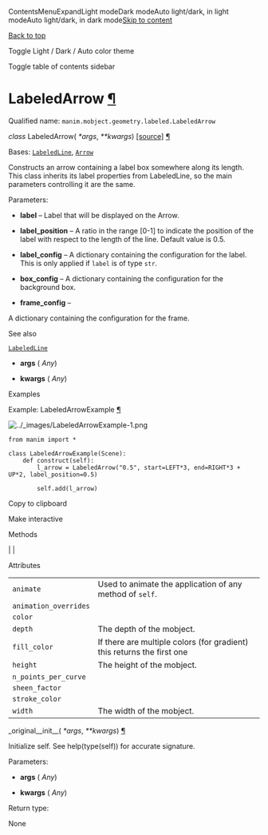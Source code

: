 ContentsMenuExpandLight modeDark modeAuto light/dark, in light modeAuto light/dark, in dark mode[Skip to content](https://docs.manim.community/en/stable/reference/manim.mobject.geometry.labeled.LabeledArrow.html#furo-main-content)

[Back to top](https://docs.manim.community/en/stable/reference/manim.mobject.geometry.labeled.LabeledArrow.html#)

Toggle Light / Dark / Auto color theme

Toggle table of contents sidebar

# LabeledArrow [¶](https://docs.manim.community/en/stable/reference/manim.mobject.geometry.labeled.LabeledArrow.html\#labeledarrow "Link to this heading")

Qualified name: `manim.mobject.geometry.labeled.LabeledArrow`

_class_ LabeledArrow( _\*args_, _\*\*kwargs_) [\[source\]](https://docs.manim.community/en/stable/_modules/manim/mobject/geometry/labeled.html#LabeledArrow) [¶](https://docs.manim.community/en/stable/reference/manim.mobject.geometry.labeled.LabeledArrow.html#manim.mobject.geometry.labeled.LabeledArrow "Link to this definition")

Bases: [`LabeledLine`](https://docs.manim.community/en/stable/reference/manim.mobject.geometry.labeled.LabeledLine.html#manim.mobject.geometry.labeled.LabeledLine "manim.mobject.geometry.labeled.LabeledLine"), [`Arrow`](https://docs.manim.community/en/stable/reference/manim.mobject.geometry.line.Arrow.html#manim.mobject.geometry.line.Arrow "manim.mobject.geometry.line.Arrow")

Constructs an arrow containing a label box somewhere along its length.
This class inherits its label properties from LabeledLine, so the main parameters controlling it are the same.

Parameters:

- **label** – Label that will be displayed on the Arrow.

- **label\_position** – A ratio in the range \[0-1\] to indicate the position of the label with respect to the length of the line. Default value is 0.5.

- **label\_config** – A dictionary containing the configuration for the label.
This is only applied if `label` is of type `str`.

- **box\_config** – A dictionary containing the configuration for the background box.

- **frame\_config** –

A dictionary containing the configuration for the frame.



See also



[`LabeledLine`](https://docs.manim.community/en/stable/reference/manim.mobject.geometry.labeled.LabeledLine.html#manim.mobject.geometry.labeled.LabeledLine "manim.mobject.geometry.labeled.LabeledLine")

- **args** ( _Any_)

- **kwargs** ( _Any_)


Examples

Example: LabeledArrowExample [¶](https://docs.manim.community/en/stable/reference/manim.mobject.geometry.labeled.LabeledArrow.html#labeledarrowexample)

![../_images/LabeledArrowExample-1.png](https://docs.manim.community/en/stable/_images/LabeledArrowExample-1.png)

```
from manim import *

class LabeledArrowExample(Scene):
    def construct(self):
        l_arrow = LabeledArrow("0.5", start=LEFT*3, end=RIGHT*3 + UP*2, label_position=0.5)

        self.add(l_arrow)

```

Copy to clipboard

Make interactive

Methods

|
|

Attributes

|     |     |
| --- | --- |
| `animate` | Used to animate the application of any method of `self`. |
| `animation_overrides` |  |
| `color` |  |
| `depth` | The depth of the mobject. |
| `fill_color` | If there are multiple colors (for gradient) this returns the first one |
| `height` | The height of the mobject. |
| `n_points_per_curve` |  |
| `sheen_factor` |  |
| `stroke_color` |  |
| `width` | The width of the mobject. |

\_original\_\_init\_\_( _\*args_, _\*\*kwargs_) [¶](https://docs.manim.community/en/stable/reference/manim.mobject.geometry.labeled.LabeledArrow.html#manim.mobject.geometry.labeled.LabeledArrow._original__init__ "Link to this definition")

Initialize self. See help(type(self)) for accurate signature.

Parameters:

- **args** ( _Any_)

- **kwargs** ( _Any_)


Return type:

None